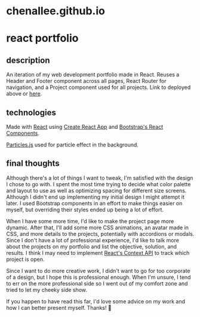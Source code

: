 # chenallee.github.io
# react portfolio
## description
An iteration of my web development portfolio made in React. Reuses a Header and Footer component across all pages, React Router for navigation, and a Project component used for all projects. Link to deployed above or [here](https://portfolio-react-lyart.now.sh/).

## technologies
Made with [React](https://reactjs.org/) using [Create React App](https://create-react-app.dev/docs/getting-started/) and [Bootstrap's React Components](https://react-bootstrap.github.io/).

[Particles.js](https://github.com/VincentGarreau/particles.js/) used for particle effect in the background.

## final thoughts
Although there's a lot of things I want to tweak, I'm satisfied with the design I chose to go with. I spent the most time trying to decide what color palette and layout to use as well as optimizing spacing for different size screens. Although I didn't end up implementing my initial design I might attempt it later. I used Bootstrap components in an effort to make things easier on myself, but overriding their styles ended up being a lot of effort. 

When I have some more time, I'd like to make the project page more dynamic. After that, I'll add some more CSS animations, an avatar made in CSS, and more details to the projects, potentially with accordions or modals. Since I don't have a lot of professional experience, I'd like to talk more about the projects on my portfolio and list the objective, solution, and results. I think I may need to implement [React's Context API](https://reactjs.org/docs/context.html) to track which project is open.

Since I want to do more creative work, I didn't want to go for too corporate of a design, but I hope this is professional enough. When I'm unsure, I tend to err on the more professional side so I went out of my comfort zone and tried to let my cheeky side show.

If you happen to have read this far, I'd love some advice on my work and how I can better present myself. Thanks! 👋
